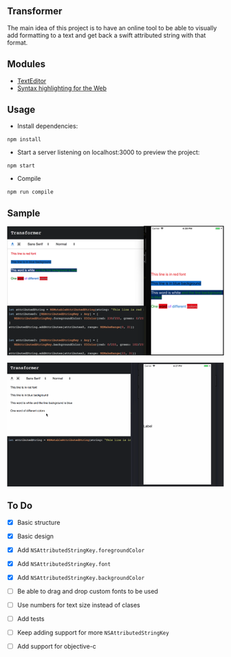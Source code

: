 Transformer
---
The main idea of this project is to have an online tool to be able to visually add formatting to a text and get back a swift attributed string with that format.

Modules
---
- [TextEditor](https://quilljs.com)
- [Syntax highlighting for the Web](https://highlightjs.org/)

  
Usage
---
- Install dependencies:

```
npm install
```

- Start a server listening on localhost:3000 to preview the project:

```
npm start
```
 
- Compile
 
```
npm run compile
```

Sample
---
![Static-Sample](images/static-sample.png)

![Sample](images/sample.gif)

To Do
---

- [x] Basic structure
- [x] Basic design
- [x] Add `NSAttributedStringKey.foregroundColor`
- [x] Add `NSAttributedStringKey.font`
- [x] Add `NSAttributedStringKey.backgroundColor`
- [ ] Be able to drag and drop custom fonts to be used
- [ ] Use numbers for text size instead of clases
- [ ] Add tests
- [ ] Keep adding support for more `NSAttributedStringKey`
- [ ] Add support for objective-c

